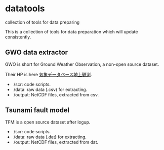 # datatools
collection of tools for data preparing

This is a collection of tools for data preparation which will update consistently.

## GWO data extractor

GWO is short for Ground Weather Observation, a non-open source dataset.

Their HP is here [気象データベース地上観測]([http://www.roy.hi-ho.ne.jp/ssai/mito_gis/).

* ./scr: code scripts. 
* ./data: raw data (.csv) for extracting.
* ./output: NetCDF files, extracted from csv.

## Tsunami fault model

TFM is a open source dataset after logup.

* ./scr: code scripts. 
* ./data: raw data (.dat) for extracting.
* ./output: NetCDF files, extracted from dat.